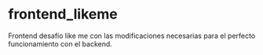 # frontend_likeme
Frontend desafío like me con las modificaciones necesarias para el perfecto funcionamiento con el backend.
